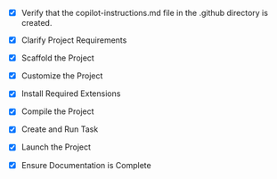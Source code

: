 <!-- Use this file to provide workspace-specific custom instructions to Copilot. For more details, visit https://code.visualstudio.com/docs/copilot/copilot-customization#_use-a-githubcopilotinstructionsmd-file -->
- [x] Verify that the copilot-instructions.md file in the .github directory is created.

- [x] Clarify Project Requirements
	<!-- K6 performance testing project with Docker application for realistic testing scenarios -->

- [x] Scaffold the Project
	<!-- Creating project structure manually with Node.js Express API, Docker setup, and k6 test scripts -->

- [x] Customize the Project
	<!-- Complete k6 testing environment created with Node.js API, Docker setup, and comprehensive test scenarios -->

- [x] Install Required Extensions
	<!-- No specific extensions required for this project type -->

- [x] Compile the Project
	<!-- Install dependencies and verify Docker setup -->

- [x] Create and Run Task
	<!-- Create tasks for running Docker containers and k6 tests -->

- [x] Launch the Project
	<!-- Launch Docker containers and demonstrate k6 testing -->

- [x] Ensure Documentation is Complete
	<!-- Verify README.md contains complete setup and usage instructions -->
